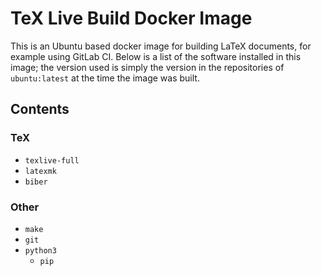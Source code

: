 # TeX Live Build Docker Image

This is an Ubuntu based docker image for building LaTeX documents, for example
using GitLab CI. Below is a list of the software installed in this image; the
version used is simply the version in the repositories of `ubuntu:latest` at
the time the image was built.

## Contents

### TeX

* `texlive-full`
* `latexmk`
* `biber`

### Other

* `make`
* `git`
* `python3`
  * `pip`
